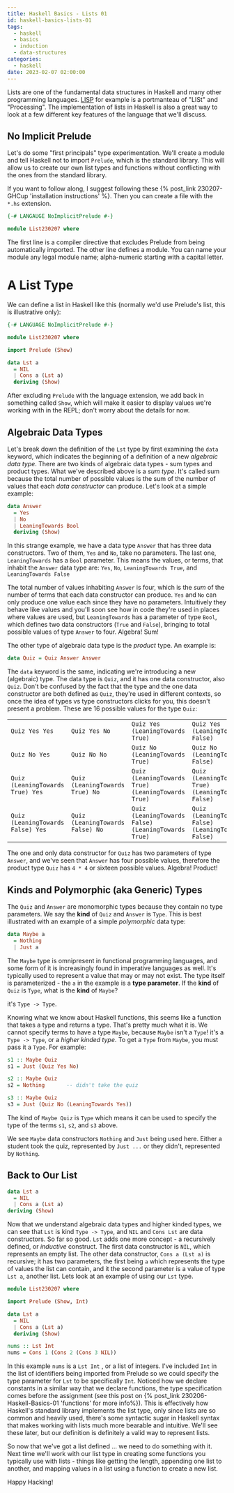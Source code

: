```yaml
---
title: Haskell Basics - Lists 01
id: haskell-basics-lists-01
tags:
  - haskell
  - basics
  - induction
  - data-structures
categories:
  - haskell
date: 2023-02-07 02:00:00
---
```


Lists are one of the fundamental data structures in Haskell and many other programming languages. [LISP](https://en.wikipedia.org/wiki/Lisp_(programming_language)) for example is a portmanteau of "LISt" and "Processing". The implementation of lists in Haskell is also a great way to look at a few different key features of the language that we'll discuss.

## No Implicit Prelude
Let's do some "first principals" type experimentation. We'll create a module and tell Haskell not to import `Prelude`, which is the standard library. This will allow us to create our own list types and functions without conflicting with the ones from the standard library. 

If you want to follow along, I suggest following these {% post_link 230207-GHCup 'installation instructions' %}. Then you can create a file with the `*.hs` extension.

```haskell
{-# LANGAUGE NoImplicitPrelude #-}

module List230207 where
```

The first line is a compiler directive that excludes Prelude from being automatically imported. The other line defines a module. You can name your module any legal module name; alpha-numeric starting with a capital letter.

# A List Type
We can define a list in Haskell like this (normally we'd use Prelude's list, this is illustrative only):

```haskell The Lst Type
{-# LANGUAGE NoImplicitPrelude #-}

module List230207 where

import Prelude (Show)

data Lst a
  = NIL
  | Cons a (Lst a)
  deriving (Show)
```

After excluding `Prelude` with the language extension, we add back in something called `Show`, which will make it easier to display values we're working with in the REPL; don't worry about the details for now.

## Algebraic Data Types
Let's break down the definition of the `Lst` type by first examining the `data` keyword, which indicates the beginning of a definition of a new _algebraic data type_. There are two kinds of algebraic data types - sum types and product types. What we've described above is a _sum type_. It's called sum because the total number of possible values is the sum of the number of values that each _data constructor_ can produce. Let's look at a simple example:

```haskell Example Algebraic data type
data Answer 
  = Yes 
  | No 
  | LeaningTowards Bool
  deriving (Show)
```

In this strange example, we have a data type `Answer` that has three data constructors. Two of them, `Yes` and `No`, take no parameters. The last one, `LeaningTowards` has a `Bool` parameter. This means the values, or terms, that inhabit the `Answer` data type are:
`Yes`,  `No`,  `LeaningTowards True`, and `LeaningTowards False`

The total number of values inhabiting `Answer` is four, which is the _sum_ of the number of terms that each data constructor can produce. `Yes` and `No` can only produce one value each since they have no parameters. Intuitively they behave like values and you'll soon see how in code they're used in places where values are used, but `LeaningTowards` has a parameter of type `Bool`, which defines two data constructors (`True` and `False`), bringing to total possible values of type `Answer` to four. Algebra! Sum!

The other type of algebraic data type is the _product_ type. An example is:
```haskell
data Quiz = Quiz Answer Answer
```

The `data` keyword is the same, indicating we're introducing a new (algebraic) type. The data type is `Quiz`, and it has one data constructor, also `Quiz`. Don't be confused by the fact that the type and the one data constructor are both defined as `Quiz`, they're used in different contexts, so once the idea of types vs type constructors clicks for you, this doesn't present a problem. These are 16 possible values for the type `Quiz`:

| | | | |
|-|-|-|-|
| `Quiz Yes Yes` | `Quiz Yes No` | `Quiz Yes (LeaningTowards True)` | `Quiz Yes (LeaningTowards False)` |
| `Quiz No Yes`  | `Quiz No No`  | `Quiz No (LeaningTowards True)`  | `Quiz No (LeaningTowards False)`  |
| `Quiz (LeaningTowards True) Yes`  | `Quiz (LeaningTowards True) No`  | `Quiz (LeaningTowards True) (LeaningTowards True)`  | `Quiz (LeaningTowards True) (LeaningTowards False)`  |
| `Quiz (LeaningTowards False) Yes`  | `Quiz (LeaningTowards False) No`  | `Quiz (LeaningTowards False) (LeaningTowards True)`  | `Quiz (LeaningTowards False) (LeaningTowards False)`  |

The one and only data constructor for `Quiz` has two parameters of type `Answer`, and we've seen that `Answer` has four possible values, therefore the product type `Quiz` has `4 * 4` or sixteen possible values. Algebra! Product!

## Kinds and Polymorphic (aka Generic) Types
The `Quiz` and `Answer` are monomorphic types because they contain no type parameters. We say the **kind** of `Quiz` and `Answer` is `Type`. This is best illustrated with an example of a simple _polymorphic_ data type:
```haskell the unbiquitous Maybe type
data Maybe a
  = Nothing
  | Just a
```

The `Maybe` type is omnipresent in functional programming languages, and some form of it is increasingly found in imperative languages as well. It's typically used to represent a value that may or may not exist. The type itself is parameterized - the `a` in the example is a **type parameter**. If the **kind** of `Quiz` is `Type`, what is the **kind** of `Maybe`? 

it's `Type -> Type`. 

Knowing what we know about Haskell functions, this seems like a function that takes a type and returns a type. That's pretty much what it is. We cannot specify terms to have a type `Maybe`, because `Maybe` isn't a `Type`! it's a `Type -> Type`, or a _higher kinded type_. To get a `Type` from `Maybe`, you must pass it a `Type`. For example:
```haskell student quiz results
s1 :: Maybe Quiz
s1 = Just (Quiz Yes No)

s2 :: Maybe Quiz
s2 = Nothing       -- didn't take the quiz

s3 :: Maybe Quiz
s3 = Just (Quiz No (LeaningTowards Yes))
```

The kind of `Maybe Quiz` is `Type` which means it can be used to specify the type of the terms `s1`, `s2`, and `s3` above.

We see `Maybe` data constructors `Nothing` and `Just` being used here. Either a student took the quiz, represented by `Just ...` or they didn't, represented by `Nothing`. 

## Back to Our List
```haskell
data Lst a
  = NIL
  | Cons a (Lst a)
deriving (Show)
```

Now that we understand algebraic data types and higher kinded types, we can see that `Lst`  is kind `Type -> Type`,  and `NIL` and `Cons Lst` are data constructors. So far so good.  `Lst` adds one more concept - a recursively defined, or _inductive_ construct. The first data constructor is `NIL`, which represents an empty list. The other data constructor, `Cons a (Lst a)` is recursive; it has two parameters, the first being `a` which represents the type of values the list can contain, and it the second parameter is a value of type `Lst a`, another list. Lets look at an example of using our `Lst` type.
```haskell Lst Example
module List230207 where

import Prelude (Show, Int)

data Lst a
  = NIL
  | Cons a (Lst a)
  deriving (Show)

nums :: Lst Int
nums = Cons 1 (Cons 2 (Cons 3 NIL))
```

In this example `nums` is a `Lst Int` , or a list of integers. I've included `Int` in the list of identifiers being imported from Prelude so we could specify the type parameter for `Lst`  to be specifically `Int`.  Noticed how we declare constants in a similar way that we declare functions, the type specification comes before the assignment (see this post on {% post_link 230206-Haskell-Basics-01 'functions' for more info%}). This is effectively how Haskell's standard library implements the list type, only since lists are so common and heavily used, there's some syntactic sugar in Haskell syntax that makes working with lists much more bearable and intuitive. We'll see these later, but our definition is definitely a valid way to represent lists.

So now that we've got a list defined ... we need to do something with it. Next time we'll work with our list type in creating some functions you typically use with lists - things like getting the length, appending one list to another, and mapping values in a list using a function to create a new list.

Happy Hacking!
